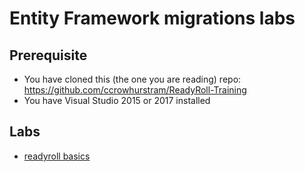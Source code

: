 # Entity Framework migrations labs

## Prerequisite

* You have cloned this (the one you are reading) repo: https://github.com/ccrowhurstram/ReadyRoll-Training
* You have Visual Studio 2015 or 2017 installed

## Labs

* [readyroll basics](basics-example.md)
